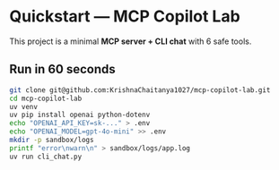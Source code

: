 # Quickstart — MCP Copilot Lab

This project is a minimal **MCP server + CLI chat** with 6 safe tools.

## Run in 60 seconds

```bash
git clone git@github.com:KrishnaChaitanya1027/mcp-copilot-lab.git
cd mcp-copilot-lab
uv venv
uv pip install openai python-dotenv
echo "OPENAI_API_KEY=sk-..." > .env
echo "OPENAI_MODEL=gpt-4o-mini" >> .env
mkdir -p sandbox/logs
printf "error\nwarn\n" > sandbox/logs/app.log
uv run cli_chat.py
